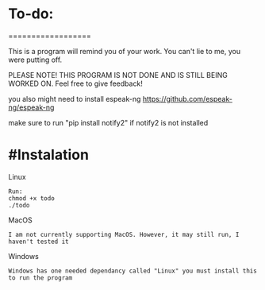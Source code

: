 # To-do:
==================

This is a program will remind you of your work. You can't lie to me, you were putting off.

PLEASE NOTE! THIS PROGRAM IS NOT DONE AND IS STILL BEING WORKED ON. Feel free to give feedback!

you also might need to install espeak-ng https://github.com/espeak-ng/espeak-ng

make sure to run "pip install notify2" if notify2 is not installed

#Instalation
==================

Linux
```
Run:
chmod +x todo
./todo
```

MacOS
```
I am not currently supporting MacOS. However, it may still run, I haven't tested it
```

Windows
```
Windows has one needed dependancy called "Linux" you must install this to run the program
```
